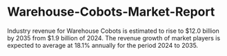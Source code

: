 # Warehouse-Cobots-Market-Report
Industry revenue for Warehouse Cobots is estimated to rise to $12.0 billion by 2035 from $1.9 billion of 2024. The revenue growth of market players is expected to average at 18.1% annually for the period 2024 to 2035.

